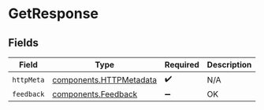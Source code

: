 # GetResponse


## Fields

| Field                                                              | Type                                                               | Required                                                           | Description                                                        |
| ------------------------------------------------------------------ | ------------------------------------------------------------------ | ------------------------------------------------------------------ | ------------------------------------------------------------------ |
| `httpMeta`                                                         | [components.HTTPMetadata](../../models/components/httpmetadata.md) | :heavy_check_mark:                                                 | N/A                                                                |
| `feedback`                                                         | [components.Feedback](../../models/components/feedback.md)         | :heavy_minus_sign:                                                 | OK                                                                 |